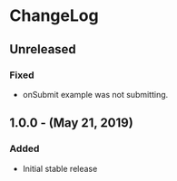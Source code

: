 ChangeLog
=========

Unreleased
----------
### Fixed
* onSubmit example was not submitting.

1.0.0 - (May 21, 2019)
------------------
### Added
* Initial stable release
